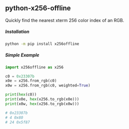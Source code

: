 ## python-x256-offline

Quickly find the nearest xterm 256 color index of an RGB.

##### Installation

```sh
python -m pip install x256offline
```

##### Simple Example

```py
import x256offline as x256

c0 = 0x23307b
x0e = x256.from_rgb(c0)
x0w = x256.from_rgb(c0, weighted=True)

print(hex(c0))
print(x0e, hex(x256.to_rgb(x0e)))
print(x0w, hex(x256.to_rgb(x0w)))

# 0x23307b
# 4 0x80
# 24 0x5f87
```
